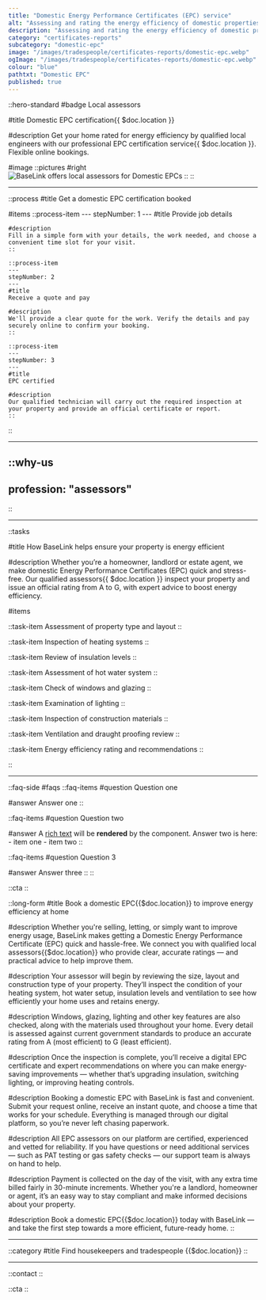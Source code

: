 ```yaml
---
title: "Domestic Energy Performance Certificates (EPC) service"
alt: "Assessing and rating the energy efficiency of domestic properties"
description: "Assessing and rating the energy efficiency of domestic properties"
category: "certificates-reports"
subcategory: "domestic-epc"
image: "/images/tradespeople/certificates-reports/domestic-epc.webp"
ogImage: "/images/tradespeople/certificates-reports/domestic-epc.webp"
colour: "blue"
pathtxt: "Domestic EPC"
published: true
---
```


::hero-standard
#badge
Local assessors

#title
Domestic EPC certification{{ $doc.location }}

#description
Get your home rated for energy efficiency by qualified local engineers with our professional EPC certification service{{ $doc.location }}. Flexible online bookings.

#image
    ::pictures
    #right
    ![BaseLink offers local assessors for Domestic EPCs](/images/tradespeople/certificates-reports/domestic-epc.webp)
    ::
::

---

::process
#title
Get a domestic EPC certification booked

#items
    ::process-item
    ---
    stepNumber: 1
    ---
    #title
    Provide job details

    #description
    Fill in a simple form with your details, the work needed, and choose a convenient time slot for your visit.
    ::
    
    ::process-item
    ---
    stepNumber: 2
    ---
    #title
    Receive a quote and pay

    #description
    We'll provide a clear quote for the work. Verify the details and pay securely online to confirm your booking.
    ::

    ::process-item
    ---
    stepNumber: 3
    ---
    #title
    EPC certified

    #description
    Our qualified technician will carry out the required inspection at your property and provide an official certificate or report.
    ::
::

---

::why-us
---
profession: "assessors"
---
::

---

::tasks

#title
How BaseLink helps ensure your property is energy efficient

#description
Whether you’re a homeowner, landlord or estate agent, we make domestic Energy Performance Certificates (EPC) quick and stress-free. Our qualified assessors{{ $doc.location }} inspect your property and issue an official rating from A to G, with expert advice to boost energy efficiency.

#items

  ::task-item
  Assessment of property type and layout
  ::

  ::task-item
  Inspection of heating systems
  ::

  ::task-item
  Review of insulation levels
  ::

  ::task-item
  Assessment of hot water system
  ::

  ::task-item
  Check of windows and glazing
  ::

  ::task-item
  Examination of lighting
  ::

  ::task-item
  Inspection of construction materials
  ::

  ::task-item
  Ventilation and draught proofing review
  ::

  ::task-item
  Energy efficiency rating and recommendations
  ::
  
::

---

::faq-side
#faqs
  ::faq-items
  #question
  Question one

  #answer
  Answer one
  ::

  ::faq-items
  #question
  Question two

  #answer
  A [rich text](/services/commercial-cleaning) will be **rendered** by the component.
  Answer two is here:
    - item one
    - item two
  ::

  ::faq-items
  #question
  Question 3

  #answer
  Answer three
  ::
::

::cta
::

::long-form
#title
Book a domestic EPC{{$doc.location}} to improve energy efficiency at home

#description
Whether you're selling, letting, or simply want to improve energy usage, BaseLink makes getting a Domestic Energy Performance Certificate (EPC) quick and hassle-free. We connect you with qualified local assessors{{$doc.location}} who provide clear, accurate ratings — and practical advice to help improve them.

#description
Your assessor will begin by reviewing the size, layout and construction type of your property. They’ll inspect the condition of your heating system, hot water setup, insulation levels and ventilation to see how efficiently your home uses and retains energy.

#description
Windows, glazing, lighting and other key features are also checked, along with the materials used throughout your home. Every detail is assessed against current government standards to produce an accurate rating from A (most efficient) to G (least efficient).

#description
Once the inspection is complete, you’ll receive a digital EPC certificate and expert recommendations on where you can make energy-saving improvements — whether that’s upgrading insulation, switching lighting, or improving heating controls.

#description
Booking a domestic EPC with BaseLink is fast and convenient. Submit your request online, receive an instant quote, and choose a time that works for your schedule. Everything is managed through our digital platform, so you’re never left chasing paperwork.

#description
All EPC assessors on our platform are certified, experienced and vetted for reliability. If you have questions or need additional services — such as PAT testing or gas safety checks — our support team is always on hand to help.

#description
Payment is collected on the day of the visit, with any extra time billed fairly in 30-minute increments. Whether you're a landlord, homeowner or agent, it’s an easy way to stay compliant and make informed decisions about your property.

#description
Book a domestic EPC{{$doc.location}} today with BaseLink — and take the first step towards a more efficient, future-ready home.
::

---

::category
#title
Find housekeepers and tradespeople {{$doc.location}}
::

---

::contact
::

::cta
::